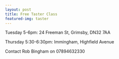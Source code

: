 ```yaml
---
layout: post
title: Free Taster Class
featured-img: taster
---
```


Tuesday 5-6pm: 24 Freeman St, Grimsby, DN32 7AA

Thursday 5:30-6:30pm: Immingham, Highfield Avenue

Contact Rob Bingham on 07894632330
